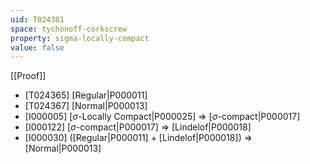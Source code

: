 ```yaml
---
uid: T024381
space: tychonoff-corkscrew
property: sigma-locally-compact
value: false
---
```

[[Proof]]

* [T024365] [Regular|P000011]
* [T024367] [Normal|P000013]
* [I000005] [$\sigma$-Locally Compact|P000025] => [$\sigma$-compact|P000017]
* [I000122] [$\sigma$-compact|P000017] => [Lindelof|P000018]
* [I000030] ([Regular|P000011] + [Lindelof|P000018]) => [Normal|P000013]

